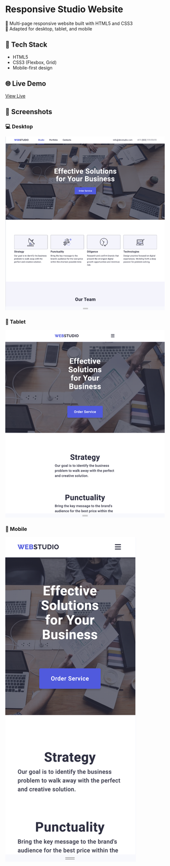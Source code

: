 # Responsive Studio Website

🎨 Multi-page responsive website built with HTML5 and CSS3  
📱 Adapted for desktop, tablet, and mobile

## 🔧 Tech Stack
- HTML5
- CSS3 (Flexbox, Grid)
- Mobile-first design

## 🌐 Live Demo
[View Live](https://ninakulyk.github.io/responsive-studio-website/)

## 📸 Screenshots

### 💻 Desktop
![Desktop version](./screenshots/screenshot-desktop.png)

### 📱 Tablet
![Tablet version](./screenshots/screenshot-tablet.png)

### 📱 Mobile
![Mobile version](./screenshots/screenshot-mobile.png)
